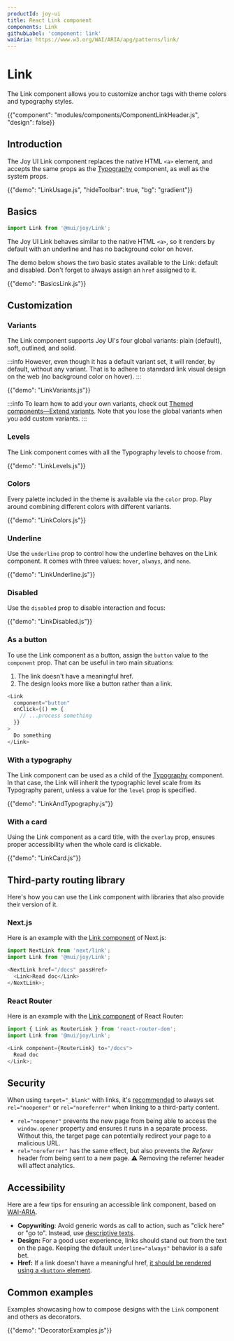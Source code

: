 ```yaml
---
productId: joy-ui
title: React Link component
components: Link
githubLabel: 'component: link'
waiAria: https://www.w3.org/WAI/ARIA/apg/patterns/link/
---
```


# Link

<p class="description">The Link component allows you to customize anchor tags with theme colors and typography styles.</p>

{{"component": "modules/components/ComponentLinkHeader.js", "design": false}}

## Introduction

The Joy UI Link component replaces the native HTML `<a>` element, and accepts the same props as the [Typography](/joy-ui/react-typography/) component, as well as the system props.

{{"demo": "LinkUsage.js", "hideToolbar": true, "bg": "gradient"}}

## Basics

```jsx
import Link from '@mui/joy/Link';
```

The Joy UI Link behaves similar to the native HTML `<a>`, so it renders by default with an underline and has no background color on hover.

The demo below shows the two basic states available to the Link: default and disabled.
Don't forget to always assign an `href` assigned to it.

{{"demo": "BasicsLink.js"}}

## Customization

### Variants

The Link component supports Joy UI's four global variants: plain (default), soft, outlined, and solid.

:::info
However, even though it has a default variant set, it will render, by default, without any variant. That is to adhere to stanrdard link visual design on the web (no background color on hover).
:::

{{"demo": "LinkVariants.js"}}

:::info
To learn how to add your own variants, check out [Themed components—Extend variants](/joy-ui/customization/themed-components/#extend-variants).
Note that you lose the global variants when you add custom variants.
:::

### Levels

The Link component comes with all the Typography levels to choose from.

{{"demo": "LinkLevels.js"}}

### Colors

Every palette included in the theme is available via the `color` prop.
Play around combining different colors with different variants.

{{"demo": "LinkColors.js"}}

### Underline

Use the `underline` prop to control how the underline behaves on the Link component.
It comes with three values: `hover`, `always`, and `none`.

{{"demo": "LinkUnderline.js"}}

### Disabled

Use the `disabled` prop to disable interaction and focus:

{{"demo": "LinkDisabled.js"}}

### As a button

To use the Link component as a button, assign the `button` value to the `component` prop.
That can be useful in two main situations:

1. The link doesn't have a meaningful href.
2. The design looks more like a button rather than a link.

```js
<Link
  component="button"
  onClick={() => {
    // ...process something
  }}
>
  Do something
</Link>
```

### With a typography

The Link component can be used as a child of the [Typography](/joy-ui/react-typography/) component.
In that case, the Link will inherit the typographic level scale from its Typography parent, unless a value for the `level` prop is specified.

{{"demo": "LinkAndTypography.js"}}

### With a card

Using the Link component as a card title, with the `overlay` prop, ensures proper accessibility when the whole card is clickable.

{{"demo": "LinkCard.js"}}

## Third-party routing library

Here's how you can use the Link component with libraries that also provide their version of it.

### Next.js

Here is an example with the [Link component](https://nextjs.org/docs/api-reference/next/link) of Next.js:

```js
import NextLink from 'next/link';
import Link from '@mui/joy/Link';

<NextLink href="/docs" passHref>
  <Link>Read doc</Link>
</NextLink>;
```

### React Router

Here is an example with the [Link component](https://reactrouter.com/en/main/components/link) of React Router:

```js
import { Link as RouterLink } from 'react-router-dom';
import Link from '@mui/joy/Link';

<Link component={RouterLink} to="/docs">
  Read doc
</Link>;
```

## Security

When using `target="_blank"` with links, it's [recommended](https://developers.google.com/web/tools/lighthouse/audits/noopener) to always set `rel="noopener"` or `rel="noreferrer"` when linking to a third-party content.

- `rel="noopener"` prevents the new page from being able to access the `window.opener` property and ensures it runs in a separate process.
  Without this, the target page can potentially redirect your page to a malicious URL.
- `rel="noreferrer"` has the same effect, but also prevents the _Referer_ header from being sent to a new page.
  ⚠️ Removing the referrer header will affect analytics.

## Accessibility

Here are a few tips for ensuring an accessible link component, based on [WAI-ARIA](https://www.w3.org/WAI/ARIA/apg/patterns/link/).

- **Copywriting**: Avoid generic words as call to action, such as "click here" or "go to".
  Instead, use [descriptive texts](https://developers.google.com/web/tools/lighthouse/audits/descriptive-link-text).
- **Design:** For a good user experience, links should stand out from the text on the page.
  Keeping the default `underline="always"` behavior is a safe bet.
- **Href:** If a link doesn't have a meaningful href, [it should be rendered using a `<button>` element](#as-button).

## Common examples

Examples showcasing how to compose designs with the `Link` component and others as decorators.

{{"demo": "DecoratorExamples.js"}}
